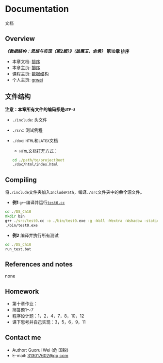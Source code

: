 # Documentation

文档

## Overview

***《数据结构：思想与实现（第2版）》（翁惠玉，俞勇）*** **第10章 排序**

- 本章文档: [排序](https://grwei.github.io/data-structure-homework/DS_Ch10/doc/html/index.html)
- 本章主页: [排序](https://grwei.github.io/data-structure-homework/DS_Ch10/)
- 课程主页: [数据结构](https://grwei.github.io/data-structure-homework/)
- 个人主页: [grwei](https://grwei.github.io/)

## 文件结构

**注意：本章所有文件的编码都是`UTF-8`**

- `./include`: 头文件
- `./src`: 测试例程
- `./doc`: `HTML`和`LATEX`文档
  - `HTML`文档[打开](./doc/html/index.html)方式：
  
  ```bat
  cd ./path/to/projectRoot
  ./doc/html/index.html
  ```

## Compiling

将`./include`文件夹加入`IncludePath`，编译`./src`文件夹中的**单个**源文件。

- **例1** `g++`编译并运行[`test0.cc`](src/test0.cc)

```bat
cd ./DS_Ch10
mkdir bin
g++ ./src/test0.cc -o ./bin/test0.exe -g -Wall -Wextra -Wshadow -static-libgcc -fexec-charset=UTF-8 -finput-charset=UTF-8 -std=c++17 -I ./include
./bin/test0.exe
```

- **例2** 编译并执行所有测试

```bat
cd ./DS_Ch10
run_test.bat
```

## References and notes

none

## Homework

- 第十章作业：
- 简答题1～7
- 程序设计题：1，2，4，7，8，10，12
- 课下思考并自己实现：3，5，6，9，11

## Contact me

- Author: Guorui Wei (危 国锐)
- E-mail: 313017602@qq.com
